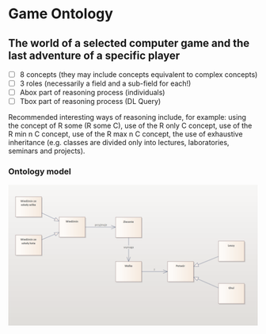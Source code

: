 # Game Ontology

## The world of a selected computer game and the last adventure of a specific player

- [ ] 8 concepts (they may include concepts equivalent to complex concepts)
- [ ] 3 roles (necessarily a field and a sub-field for each!)
- [ ] Abox part of reasoning process (individuals)
- [ ] Tbox part of reasoning process (DL Query)

Recommended interesting ways of reasoning include, for example:
using the concept of R some (R some C),
use of the R only C concept,
use of the R min n C concept,
use of the R max n C concept,
the use of exhaustive inheritance (e.g. classes are divided only into lectures, laboratories, seminars and projects).

### Ontology model

![OntologyModel](/model.png)
